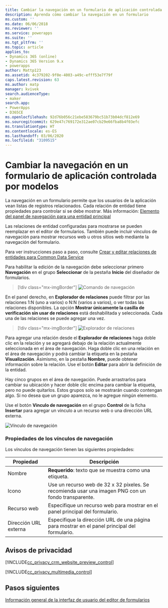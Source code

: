 ```yaml
---
title: Cambiar la navegación en un formulario de aplicación controlada por modelos en Power Apps | MicrosoftDocs
description: Aprenda cómo cambiar la navegación en un formulario
ms.custom: ''
ms.date: 06/06/2018
ms.reviewer: ''
ms.service: powerapps
ms.suite: ''
ms.tgt_pltfrm: ''
ms.topic: article
applies_to:
- Dynamics 365 (online)
- Dynamics 365 Version 9.x
- powerapps
author: Mattp123
ms.assetid: 4c379202-9f0e-4003-a49c-efff53e7f79f
caps.latest.revision: 63
ms.author: matp
manager: kvivek
search.audienceType:
- maker
search.app:
- PowerApps
- D365CE
ms.openlocfilehash: 92d76b056c21ebe583679bc51b73b04dcf812e69
ms.sourcegitcommit: 629e47c769172e312ae07cb29e66fba8b4f03efc
ms.translationtype: HT
ms.contentlocale: es-ES
ms.lasthandoff: 03/06/2020
ms.locfileid: "3109515"
---
```

# <a name="change-navigation-within-a-model-driven-app-form"></a>Cambiar la navegación en un formulario de aplicación controlada por modelos

 La navegación en un formulario permite que los usuarios de la aplicación vean listas de registros relacionados. Cada relación de entidad tiene propiedades para controlar si se debe mostrar. Más información: [Elemento del panel de navegación para una entidad principal](../common-data-service/create-edit-1n-relationships-solution-explorer.md#navigation-pane-item-for-primary-entity)  
  
 Las relaciones de entidad configuradas para mostrarse se pueden reemplazar en el editor de formularios. También puede incluir vínculos de navegación para mostrar recursos web u otros sitios web mediante la navegación del formulario.  
  
 Para ver instrucciones paso a paso, consulte [Crear y editar relaciones de entidades para Common Data Service](../common-data-service/create-edit-entity-relationships.md)  
  
 Para habilitar la edición de la navegación debe seleccionar primero **Navegación** en el grupo **Seleccionar** de la pestaña **Inicio** del diseñador de formularios.  
 
> [!div class="mx-imgBorder"] 
> ![Comando de navegación](media/navigation-command.png)
 
 En el panel derecho, en **Explorador de relaciones** puede filtrar por las relaciones 1:N (uno a varios) o N:N (varios a varios), o ver todas las relaciones disponibles. La opción **Mostrar únicamente la casilla de verificación sin usar de relaciones** está deshabilitada y seleccionada. Cada una de las relaciones se puede agregar una vez.  
 
 > [!div class="mx-imgBorder"] 
 > ![Explorador de relaciones](media/relationship-explorer.png)

 Para agregar una relación desde el **Explorador de relaciones** haga doble clic en la relación y se agregará debajo de la relación actualmente seleccionada en el área de navegación. Haga doble clic en una relación en el área de navegación y podrá cambiar la etiqueta en la pestaña **Visualización**. Asimismo, en la pestaña **Nombre**, puede obtener información sobre la relación. Use el botón **Editar** para abrir la definición de la entidad.  
  
 Hay cinco grupos en el área de navegación. Puede arrastrarlos para cambiar su ubicación y hacer doble clic encima para cambiar la etiqueta, pero no puede quitarlos. Estos grupos solo se mostrarán cuando contengan algo. Si no desea que un grupo aparezca, no le agregue ningún elemento.  
  
 Use el botón **Vínculo de navegación** en el grupo **Control** de la ficha **Insertar** para agregar un vínculo a un recurso web o una dirección URL externa.  
 
 ![Vínculo de navegación](media/navigation-link.png)
 
<a name="BKMK_NavigationLinkProperties"></a>   
### <a name="navigation-link-properties"></a>Propiedades de los vínculos de navegación  
 Los vínculos de navegación tienen las siguientes propiedades:  
  
|Propiedad|Descripción|  
|--------------|-----------------|  
|Nombre|**Requerido**: texto que se muestra como una etiqueta.|  
|Icono|Use un recurso web de 32 x 32 píxeles. Se recomienda usar una imagen PNG con un fondo transparente.|  
|Recurso web|Especifique un recurso web para mostrar en el panel principal del formulario.|  
|Dirección URL externa|Especifique la dirección URL de una página para mostrar en el panel principal del formulario.|  

<a name="BKMK_PrivacyNotices"></a>   

## <a name="privacy-notices"></a>Avisos de privacidad  
 [!INCLUDE[cc_privacy_crm_website_preview_control](../../includes/cc-privacy-crm-website-preview-control.md)]    
  
 [!INCLUDE[cc_privacy_multimedia_control](../../includes/cc-privacy-multimedia-control.md)]  

## <a name="next-steps"></a>Pasos siguientes

[Información general de la interfaz de usuario del editor de formularios](form-editor-user-interface-legacy.md)
